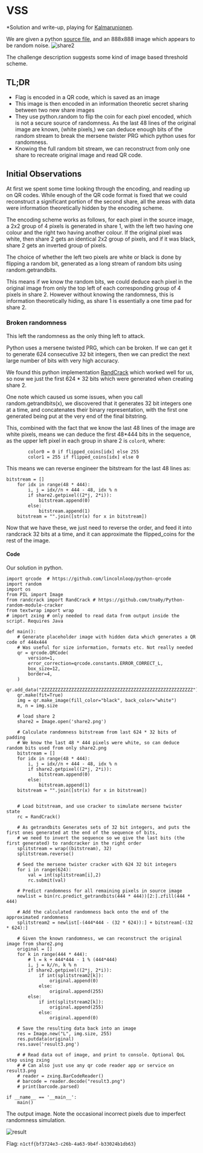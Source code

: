 # VSS
*Solution and write-up, playing for [Kalmarunionen](https://capturetheflag.withgoogle.com/scoreboard/kalmarunionen). 

We are given a python [source file](vss.py), and an 888x888 image which appears to be random noise. 
![share2](share2.png)

The challenge description suggests some kind of image based threshold scheme.

## TL;DR
- Flag is encoded in a QR code, which is saved as an image
- This image is then encoded in an information theoretic secret sharing between two new share images
- They use python.random to flip the coin for each pixel encoded, which is not a secure source of randomness. As the last 48 lines of the original image are known, (white pixels,) we can deduce enough bits of the random stream to break the mersene twister PRG which python uses for randomness.
- Knowing the full random bit stream, we can reconstruct from only one share to recreate original image and read QR code.

## Initial Observations
At first we spent some time looking through the encoding, and reading up on QR codes. While enough of the QR code format is fixed that we could reconstruct a significant portion of the second share, all the areas with data were information theoretically hidden by the encoding scheme.

The encoding scheme works as follows, for each pixel in the source image, a 2x2 group of 4 pixels is generated in share 1, with the left two having one colour and the right two having another colour. If the original pixel was white, then share 2 gets an identical 2x2 group of pixels, and if it was black, share 2 gets an inverted group of pixels.

The choice of whether the left two pixels are white or black is done by flipping a random bit, generated as a long stream of random bits using random.getrandbits.

This means if we know the random bits, we could deduce each pixel in the original image from only the top left of each corresponding group of 4 pixels in share 2. However without knowing the randomness, this is information theoretically hiding, as share 1 is essentially a one time pad for share 2.

### Broken randomness
This left the randomness as the only thing left to attack.

Python uses a mersene twisted PRG, which can be broken. If we can get it to generate 624 consecutive 32 bit integers, then we can predict the next large number of bits with very high accuracy.

We found this python implementation [RandCrack](https://github.com/tna0y/Python-random-module-cracker) which worked well for us, so now we just the first 624 * 32 bits which were generated when creating share 2.

One note which caused us some issues, when you call random.getrandbits(x), we discovered that it generates 32 bit integers one at a time, and concatenates their binary representation, with the first one generated being put at the very end of the final bitstring.

This, combined with the fact that we know the last 48 lines of the image are white pixels, means we can deduce the first 48*444 bits in the sequence, as the upper left pixel in each group in share 2 is `color0`, where:

```
        color0 = 0 if flipped_coins[idx] else 255
        color1 = 255 if flipped_coins[idx] else 0
```

This means we can reverse engineer the bitstream for the last 48 lines as:

```
bitstream = []
    for idx in range(48 * 444):
        i, j = idx//n + 444 - 48, idx % n
        if share2.getpixel((2*j, 2*i)):
            bitstream.append(0)
        else:
            bitstream.append(1)
    bitstream = "".join([str(x) for x in bitstream])
```

Now that we have these, we just need to reverse the order, and feed it into randcrack 32 bits at a time, and it can approximate the flipped_coins for the rest of the image.

#### Code
Our solution in python.

```
import qrcode  # https://github.com/lincolnloop/python-qrcode
import random
import os
from PIL import Image
from randcrack import RandCrack # https://github.com/tna0y/Python-random-module-cracker
from textwrap import wrap
# import zxing # only needed to read data from output inside the script. Requires Java

def main():
    # Generate placeholder image with hidden data which generates a QR code of 444x444
    # Was useful for size information, formats etc. Not really needed
    qr = qrcode.QRCode(
        version=1,
        error_correction=qrcode.constants.ERROR_CORRECT_L,
        box_size=12,
        border=4,
    )
    qr.add_data("ZZZZZZZZZZZZZZZZZZZZZZZZZZZZZZZZZZZZZZZZZZZZZZZZZZZZZZZZ")
    qr.make(fit=True)
    img = qr.make_image(fill_color="black", back_color="white")
    m, n = img.size

    # load share 2
    share2 = Image.open('share2.png')

    # Calculate randomness bitstream from last 624 * 32 bits of padding
    # We know the last 48 * 444 pixels were white, so can deduce random bits used from only share2.png
    bitstream = []
    for idx in range(48 * 444):
        i, j = idx//n + 444 - 48, idx % n
        if share2.getpixel((2*j, 2*i)):
            bitstream.append(0)
        else:
            bitstream.append(1)
    bitstream = "".join([str(x) for x in bitstream])


    # Load bitstream, and use cracker to simulate mersene twister state
    rc = RandCrack()

    # As getrandbits Generates sets of 32 bit integers, and puts the first ones generated at the end of the sequence of bits,
    # we need to invert the sequence so we give the last bits (the first generated) to randcracker in the right order
    splitstream = wrap((bitstream), 32)
    splitstream.reverse()

    # Seed the mersene twister cracker with 624 32 bit integers
    for i in range(624):
        val = int(splitstream[i],2)
        rc.submit(val)

    # Predict randomness for all remaining pixels in source image
    newlist = bin(rc.predict_getrandbits(444 * 444))[2:].zfill(444 * 444)

    # Add the calculated randomness back onto the end of the approximated randomness
    splitstream2 = newlist[-(444*444 - (32 * 624)):] + bitstream[-(32 * 624):]
  
    # Given the known randomness, we can reconstruct the original image from share2.png
    original = []
    for k in range(444 * 444):
        # l = k + 444*444 - 1 % (444*444)
        i, j = k//n, k % n
        if share2.getpixel((2*j, 2*i)):
            if int(splitstream2[k]):
                original.append(0)
            else:
                original.append(255)
        else:
            if int(splitstream2[k]):
                original.append(255)
            else:
                original.append(0)

    # Save the resulting data back into an image
    res = Image.new("L", img.size, 255)
    res.putdata(original)
    res.save('result3.png')
    
    # # Read data out of image, and print to console. Optional QoL step using zxing
    # # Can also just use any qr code reader app or service on result3.png
    # reader = zxing.BarCodeReader()
    # barcode = reader.decode("result3.png")
    # print(barcode.parsed)

if __name__ == '__main__':
    main()
```

The output image. Note the occasional incorrect pixels due to imperfect randomness simulation.

![result](result3.png)

Flag: `n1ctf{bf3724e3-c26b-4a63-9b4f-b33024b1db63}`
